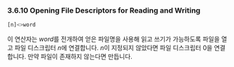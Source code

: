### 3.6.10 Opening File Descriptors for Reading and Writing

```sh
[n]<>word
```

이 연산자는 *word*를 전개하여 얻은 파일명을 사용해 읽고 쓰기가 가능하도록 파일을 열고 파일 디스크립터 *n*에 연결합니다. *n*이 지정되지 않았다면 파일 디스크립터 0을 연결합니다. 만약 파일이 존재하지 않는다면 만듭니다.
